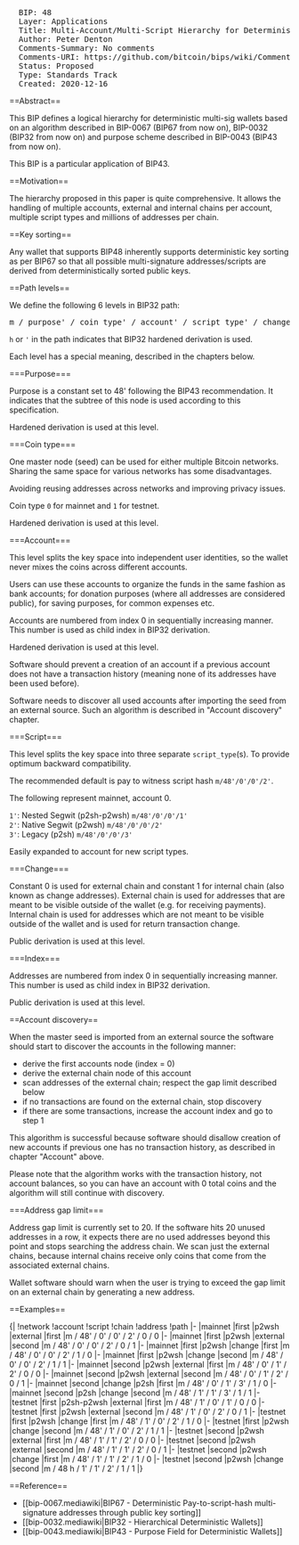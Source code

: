 <pre>
  BIP: 48
  Layer: Applications
  Title: Multi-Account/Multi-Script Hierarchy for Deterministic Multi Signature Wallets
  Author: Peter Denton <dentondevelopment@protonmail.com>
  Comments-Summary: No comments
  Comments-URI: https://github.com/bitcoin/bips/wiki/Comments:BIP-0048
  Status: Proposed
  Type: Standards Track
  Created: 2020-12-16
</pre>

==Abstract==

This BIP defines a logical hierarchy for deterministic multi-sig wallets based on an algorithm
described in BIP-0067 (BIP67 from now on), BIP-0032 (BIP32 from now on) and purpose scheme described in
BIP-0043 (BIP43 from now on).

This BIP is a particular application of BIP43.

==Motivation==

The hierarchy proposed in this paper is quite comprehensive. It allows the handling of
multiple accounts, external and internal chains per account, multiple script types and
millions of addresses per chain.

==Key sorting==

Any wallet that supports BIP48 inherently supports deterministic key sorting as per BIP67 so that all possible
multi-signature addresses/scripts are derived from deterministically sorted public keys.

==Path levels==

We define the following 6 levels in BIP32 path:

<pre>
m / purpose' / coin_type' / account' / script_type' / change / address_index
</pre>

`h` or `'` in the path indicates that BIP32 hardened derivation is used.

Each level has a special meaning, described in the chapters below.

===Purpose===

Purpose is a constant set to 48' following the BIP43 recommendation.
It indicates that the subtree of this node is used according to this specification.

Hardened derivation is used at this level.

===Coin type===

One master node (seed) can be used for either multiple Bitcoin networks.
Sharing the same space for various networks has some disadvantages.

Avoiding reusing addresses across networks and improving privacy issues.

Coin type `0` for mainnet and `1` for testnet.

Hardened derivation is used at this level.

===Account===

This level splits the key space into independent user identities,
so the wallet never mixes the coins across different accounts.

Users can use these accounts to organize the funds in the same
fashion as bank accounts; for donation purposes (where all
addresses are considered public), for saving purposes,
for common expenses etc.

Accounts are numbered from index 0 in sequentially increasing manner.
This number is used as child index in BIP32 derivation.

Hardened derivation is used at this level.

Software should prevent a creation of an account if a previous account does not
have a transaction history (meaning none of its addresses have been used before).

Software needs to discover all used accounts after importing the seed from
an external source. Such an algorithm is described in "Account discovery" chapter.

===Script===

This level splits the key space into three separate `script_type`(s). To provide
optimum backward compatibility.

The recommended default is pay to witness script hash `m/48'/0'/0'/2'`.

The following represent mainnet, account 0.

`1'`: Nested Segwit (p2sh-p2wsh) `m/48'/0'/0'/1'`</br>
`2'`: Native Segwit (p2wsh) `m/48'/0'/0'/2'`</br>
`3'`: Legacy (p2sh) `m/48'/0'/0'/3'`</br>

Easily expanded to account for new script types.

===Change===

Constant 0 is used for external chain and constant 1 for internal chain (also
known as change addresses). External chain is used for addresses that are meant
to be visible outside of the wallet (e.g. for receiving payments). Internal
chain is used for addresses which are not meant to be visible outside of the
wallet and is used for return transaction change.

Public derivation is used at this level.

===Index===

Addresses are numbered from index 0 in sequentially increasing manner.
This number is used as child index in BIP32 derivation.

Public derivation is used at this level.

==Account discovery==

When the master seed is imported from an external source the software should
start to discover the accounts in the following manner:

* derive the first accounts node (index = 0)
* derive the external chain node of this account
* scan addresses of the external chain; respect the gap limit described below
* if no transactions are found on the external chain, stop discovery
* if there are some transactions, increase the account index and go to step 1

This algorithm is successful because software should disallow creation of new
accounts if previous one has no transaction history, as described in chapter
"Account" above.

Please note that the algorithm works with the transaction history, not account
balances, so you can have an account with 0 total coins and the algorithm will
still continue with discovery.

===Address gap limit===

Address gap limit is currently set to 20. If the software hits 20 unused
addresses in a row, it expects there are no used addresses beyond this point
and stops searching the address chain. We scan just the external chains, because
internal chains receive only coins that come from the associated external chains.

Wallet software should warn when the user is trying to exceed the gap limit on
an external chain by generating a new address.

==Examples==

{|
!network
!account
!script
!chain
!address
!path
|-
|mainnet
|first
|p2wsh
|external
|first
|m / 48' / 0' / 0' / 2' / 0 / 0
|-
|mainnet
|first
|p2wsh
|external
|second
|m / 48' / 0' / 0' / 2' / 0 / 1
|-
|mainnet
|first
|p2wsh
|change
|first
|m / 48' / 0' / 0' / 2' / 1 / 0
|-
|mainnet
|first
|p2wsh
|change
|second
|m / 48' / 0' / 0' / 2' / 1 / 1
|-
|mainnet
|second
|p2wsh
|external
|first
|m / 48' / 0' / 1' / 2' / 0 / 0
|-
|mainnet
|second
|p2wsh
|external
|second
|m / 48' / 0' / 1' / 2' / 0 / 1
|-
|mainnet
|second
|change
|p2sh
|first
|m / 48' / 0' / 1' / 3' / 1 / 0
|-
|mainnet
|second
|p2sh
|change
|second
|m / 48' / 1' / 1' / 3' / 1 / 1
|-
|testnet
|first
|p2sh-p2wsh
|external
|first
|m / 48' / 1' / 0' / 1' / 0 / 0
|-
|testnet
|first
|p2wsh
|external
|second
|m / 48' / 1' / 0' / 2' / 0 / 1
|-
|testnet
|first
|p2wsh
|change
|first
|m / 48' / 1' / 0' / 2' / 1 / 0
|-
|testnet
|first
|p2wsh
|change
|second
|m / 48' / 1' / 0' / 2' / 1 / 1
|-
|testnet
|second
|p2wsh
|external
|first
|m / 48' / 1' / 1' / 2' / 0 / 0
|-
|testnet
|second
|p2wsh
|external
|second
|m / 48' / 1' / 1' / 2' / 0 / 1
|-
|testnet
|second
|p2wsh
|change
|first
|m / 48' / 1' / 1' / 2' / 1 / 0
|-
|testnet
|second
|p2wsh
|change
|second
|m / 48 h / 1' / 1' / 2' / 1 / 1
|}

==Reference==

* [[bip-0067.mediawiki|BIP67 - Deterministic Pay-to-script-hash multi-signature addresses through public key sorting]]
* [[bip-0032.mediawiki|BIP32 - Hierarchical Deterministic Wallets]]
* [[bip-0043.mediawiki|BIP43 - Purpose Field for Deterministic Wallets]]

